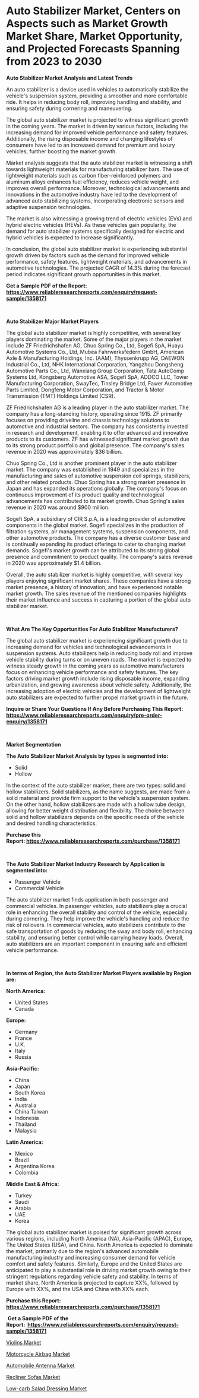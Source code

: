 <p><h1>Auto Stabilizer Market, Centers on Aspects such as Market Growth Market Share, Market Opportunity, and Projected Forecasts Spanning from 2023 to 2030</h1></p><p><strong>Auto Stabilizer Market Analysis and Latest Trends</strong></p>
<p><p>An auto stabilizer is a device used in vehicles to automatically stabilize the vehicle's suspension system, providing a smoother and more comfortable ride. It helps in reducing body roll, improving handling and stability, and ensuring safety during cornering and maneuvering.</p><p>The global auto stabilizer market is projected to witness significant growth in the coming years. The market is driven by various factors, including the increasing demand for improved vehicle performance and safety features. Additionally, the rising disposable income and changing lifestyles of consumers have led to an increased demand for premium and luxury vehicles, further boosting the market growth.</p><p>Market analysis suggests that the auto stabilizer market is witnessing a shift towards lightweight materials for manufacturing stabilizer bars. The use of lightweight materials such as carbon fiber-reinforced polymers and aluminum alloys enhances fuel efficiency, reduces vehicle weight, and improves overall performance. Moreover, technological advancements and innovations in the automotive industry have led to the development of advanced auto stabilizing systems, incorporating electronic sensors and adaptive suspension technologies.</p><p>The market is also witnessing a growing trend of electric vehicles (EVs) and hybrid electric vehicles (HEVs). As these vehicles gain popularity, the demand for auto stabilizer systems specifically designed for electric and hybrid vehicles is expected to increase significantly.</p><p>In conclusion, the global auto stabilizer market is experiencing substantial growth driven by factors such as the demand for improved vehicle performance, safety features, lightweight materials, and advancements in automotive technologies. The projected CAGR of 14.3% during the forecast period indicates significant growth opportunities in this market.</p></p>
<p><strong>Get a Sample PDF of the Report:&nbsp; <a href="https://www.reliableresearchreports.com/enquiry/request-sample/1358171">https://www.reliableresearchreports.com/enquiry/request-sample/1358171</a></strong></p>
<p>&nbsp;</p>
<p><strong>Auto Stabilizer Major Market Players</strong></p>
<p><p>The global auto stabilizer market is highly competitive, with several key players dominating the market. Some of the major players in the market include ZF Friedrichshafen AG, Chuo Spring Co., Ltd, Sogefi SpA, Huayu Automotive Systems Co., Ltd, Mubea Fahrwerksfedern GmbH, American Axle & Manufacturing Holdings, Inc. (AAM), Thyssenkrupp AG, DAEWON Industrial Co., Ltd, NHK International Corporation, Yangzhou Dongsheng Automotive Parts Co., Ltd, Wanxiang Group Corporation, Tata AutoComp Systems Ltd, Kongsberg Automotive ASA, Sogefi SpA, ADDCO LLC, Tower Manufacturing Corporation, SwayTec, Tinsley Bridge Ltd, Fawer Automotive Parts Limited, Dongfeng Motor Corporation, and Tractor & Motor Transmission (TMT) Holdings Limited (CSR).</p><p>ZF Friedrichshafen AG is a leading player in the auto stabilizer market. The company has a long-standing history, operating since 1915. ZF primarily focuses on providing driveline and chassis technology solutions to automotive and industrial sectors. The company has consistently invested in research and development, enabling it to offer advanced and innovative products to its customers. ZF has witnessed significant market growth due to its strong product portfolio and global presence. The company's sales revenue in 2020 was approximately $36 billion.</p><p>Chuo Spring Co., Ltd is another prominent player in the auto stabilizer market. The company was established in 1949 and specializes in the manufacturing and sales of automotive suspension coil springs, stabilizers, and other related products. Chuo Spring has a strong market presence in Japan and has expanded its operations globally. The company's focus on continuous improvement of its product quality and technological advancements has contributed to its market growth. Chuo Spring's sales revenue in 2020 was around $900 million.</p><p>Sogefi SpA, a subsidiary of CIR S.p.A, is a leading provider of automotive components in the global market. Sogefi specializes in the production of filtration systems, air management systems, suspension components, and other automotive products. The company has a diverse customer base and is continually expanding its product offerings to cater to changing market demands. Sogefi's market growth can be attributed to its strong global presence and commitment to product quality. The company's sales revenue in 2020 was approximately $1.4 billion.</p><p>Overall, the auto stabilizer market is highly competitive, with several key players enjoying significant market shares. These companies have a strong market presence, a history of innovation, and have experienced notable market growth. The sales revenue of the mentioned companies highlights their market influence and success in capturing a portion of the global auto stabilizer market.</p></p>
<p>&nbsp;</p>
<p><strong>What Are The Key Opportunities For Auto Stabilizer Manufacturers?</strong></p>
<p><p>The global auto stabilizer market is experiencing significant growth due to increasing demand for vehicles and technological advancements in suspension systems. Auto stabilizers help in reducing body roll and improve vehicle stability during turns or on uneven roads. The market is expected to witness steady growth in the coming years as automotive manufacturers focus on enhancing vehicle performance and safety features. The key factors driving market growth include rising disposable income, expanding urbanization, and growing awareness about vehicle safety. Additionally, the increasing adoption of electric vehicles and the development of lightweight auto stabilizers are expected to further propel market growth in the future.</p></p>
<p><strong>Inquire or Share Your Questions If Any Before Purchasing This Report: <a href="https://www.reliableresearchreports.com/enquiry/pre-order-enquiry/1358171">https://www.reliableresearchreports.com/enquiry/pre-order-enquiry/1358171</a></strong></p>
<p>&nbsp;</p>
<p><strong>Market Segmentation</strong></p>
<p><strong>The Auto Stabilizer Market Analysis by types is segmented into:</strong></p>
<p><ul><li>Solid</li><li>Hollow</li></ul></p>
<p><p>In the context of the auto stabilizer market, there are two types: solid and hollow stabilizers. Solid stabilizers, as the name suggests, are made from a solid material and provide firm support to the vehicle's suspension system. On the other hand, hollow stabilizers are made with a hollow tube design, allowing for better weight distribution and flexibility. The choice between solid and hollow stabilizers depends on the specific needs of the vehicle and desired handling characteristics.</p></p>
<p><strong>Purchase this Report:&nbsp;<a href="https://www.reliableresearchreports.com/purchase/1358171">https://www.reliableresearchreports.com/purchase/1358171</a></strong></p>
<p>&nbsp;</p>
<p><strong>The Auto Stabilizer Market Industry Research by Application is segmented into:</strong></p>
<p><ul><li>Passenger Vehicle</li><li>Commercial Vehicle</li></ul></p>
<p><p>The auto stabilizer market finds application in both passenger and commercial vehicles. In passenger vehicles, auto stabilizers play a crucial role in enhancing the overall stability and control of the vehicle, especially during cornering. They help improve the vehicle's handling and reduce the risk of rollovers. In commercial vehicles, auto stabilizers contribute to the safe transportation of goods by reducing the sway and body roll, enhancing stability, and ensuring better control while carrying heavy loads. Overall, auto stabilizers are an important component in ensuring safe and efficient vehicle performance.</p></p>
<p>&nbsp;</p>
<p><strong>In terms of Region, the Auto Stabilizer Market Players available by Region are:</strong></p>
<p>
    <p> <strong> North America: </strong>
        <ul>
            <li>United States</li>
            <li>Canada</li>
        </ul>
        </p> 
    <p> <strong> Europe: </strong>
        <ul>
            <li>Germany</li>
            <li>France</li>
            <li>U.K.</li>
            <li>Italy</li>
            <li>Russia</li>
        </ul>
        </p> 
    <p> <strong> Asia-Pacific: </strong>
        <ul>
            <li>China</li>
            <li>Japan</li>
            <li>South Korea</li>
            <li>India</li>
            <li>Australia</li>
            <li>China Taiwan</li>
            <li>Indonesia</li>
            <li>Thailand</li>
            <li>Malaysia</li>
        </ul>
        </p> 
    <p> <strong> Latin America: </strong>
        <ul>
            <li>Mexico</li>
            <li>Brazil</li>
            <li>Argentina Korea</li>
            <li>Colombia</li>
        </ul>
        </p> 
    <p> <strong> Middle East & Africa: </strong>
        <ul>
            <li>Turkey</li>
            <li>Saudi</li>
            <li>Arabia</li>
            <li>UAE</li>
            <li>Korea</li>
        </ul>
    </p>
    </p>
<p><p>The global auto stabilizer market is poised for significant growth across various regions, including North America (NA), Asia-Pacific (APAC), Europe, The United States (USA), and China. North America is expected to dominate the market, primarily due to the region's advanced automobile manufacturing industry and increasing consumer demand for vehicle comfort and safety features. Similarly, Europe and the United States are anticipated to play a substantial role in driving market growth owing to their stringent regulations regarding vehicle safety and stability. In terms of market share, North America is projected to capture XX%, followed by Europe with XX%, and the USA and China with XX% each.</p></p>
<p><strong>Purchase this Report: <a href="https://www.reliableresearchreports.com/purchase/1358171">https://www.reliableresearchreports.com/purchase/1358171</a></strong></p>
<p>&nbsp;<strong>Get a Sample PDF of the Report:&nbsp;&nbsp;<a href="https://www.reliableresearchreports.com/enquiry/request-sample/1358171">https://www.reliableresearchreports.com/enquiry/request-sample/1358171</a></strong></p>
<p><strong></strong></p>
<p><p><a href="https://medium.com/@hotspotflipk/violins-market-share-evolution-and-market-growth-trends-2023-2030-4fd010130a28">Violins Market</a></p><p><a href="https://github.com/rahu1502/Market-Research-Report-List-1/blob/main/motorcycle-airbag-market.md">Motorcycle Airbag Market</a></p><p><a href="https://github.com/rahu1505/Market-Research-Report-List-1/blob/main/automobile-antenna-market.md">Automobile Antenna Market</a></p><p><a href="https://medium.com/@v8581137/recliner-sofas-market-outlook-industry-overview-and-forecast-2023-to-2030-f7594aef380d">Recliner Sofas Market</a></p><p><a href="https://www.linkedin.com/pulse/low-carb-salad-dressing-market-size-2023-2030-global-industrial-eiw4e/">Low-carb Salad Dressing Market</a></p></p>